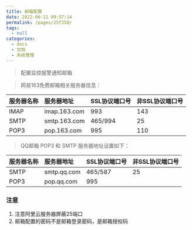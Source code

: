 ```yaml
---
title: 邮箱配置
date: 2022-06-11 09:57:14
permalink: /pages/25f350/
tags: 
  - null
categories: 
  - docs
  - 文档
  - 系统管理
---
```

> 配置监控报警通知邮箱

>网易163免费邮箱相关服务器信息：

| 服务器名称 | 服务器地址        | SSL协议端口号 | 非SSL协议端口号 |
|:------|:-------------|:---------|-----------|
| IMAP  | imap.163.com | 993      | 143       |
| SMTP  | smtp.163.com | 465/994  | 25        |
| POP3  | pop.163.com  | 995      | 110       |

>QQ邮箱 POP3 和 SMTP 服务器地址设置如下：

| 服务器名称 | 服务器地址       | SSL协议端口号 | 非SSL协议端口号 |
|:------|:------------|:---------|-----------|
| SMTP  | smtp.qq.com | 465/587  | 25        |
| POP3  | pop.qq.com  | 995      ||

### 注意
1. 注意阿里云服务器屏蔽25端口
2. 邮箱配置的密码不是邮箱登录密码，是邮箱授权码

